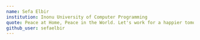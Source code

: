 ```yaml
---
name: Sefa Elbir
institution: Inonu University of Computer Programming
quote: Peace at Home, Peace in the World. Let's work for a happier tomorrow.
github_user: sefaelbir
---
```

